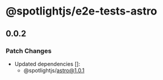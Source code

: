 # @spotlightjs/e2e-tests-astro

## 0.0.2

### Patch Changes

- Updated dependencies []:
  - @spotlightjs/astro@1.0.1
